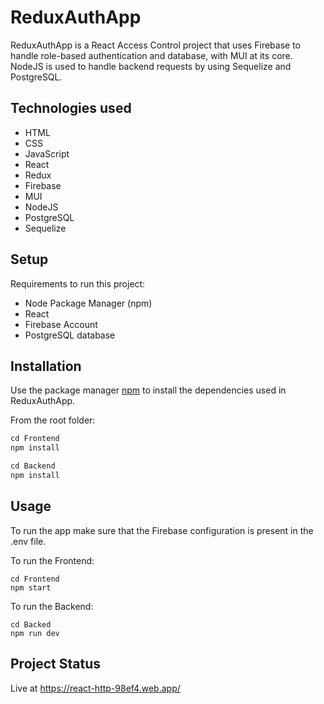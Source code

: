 
# ReduxAuthApp

ReduxAuthApp is a React Access Control project that uses Firebase to handle role-based authentication and database, with MUI at its core. NodeJS is used to handle backend requests by using Sequelize and PostgreSQL.

## Technologies used

* HTML
* CSS
* JavaScript
* React
* Redux
* Firebase
* MUI
* NodeJS
* PostgreSQL
* Sequelize

## Setup

Requirements to run this project:

* Node Package Manager (npm)
* React
* Firebase Account
* PostgreSQL database

## Installation

Use the package manager [npm](https://www.npmjs.com/) to install the dependencies used in ReduxAuthApp.

From the root folder:
```js
cd Frontend
npm install

cd Backend 
npm install
```

## Usage

To run the app make sure that the Firebase configuration is present in the .env file.

To run the Frontend:
```shell
cd Frontend
npm start
```

To run the Backend:
```shell
cd Backed
npm run dev
```

## Project Status

Live at https://react-http-98ef4.web.app/

